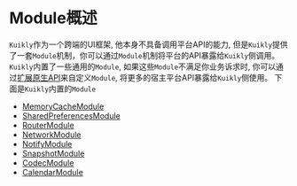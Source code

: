 # Module概述

``Kuikly``作为一个跨端的UI框架, 他本身不具备调用平台API的能力, 但是``Kuikly``提供了一套``Module``机制，你可以通过``Module``机制将平台的API暴露给``Kuikly``侧调用。
``Kuikly``内置了一些通用的``Module``, 如果这些``Module``不满足你业务诉求时, 你可以通过[扩展原生API](../../DevGuide/expand-native-api.md)来自定义``Module``, 将更多的宿主平台API暴露给``Kuikly``侧使用。
下面是``Kuikly``内置的``Module``

* [MemoryCacheModule](memory-cache.md)
* [SharedPreferencesModule](sp.md)
* [RouterModule](router.md)
* [NetworkModule](network.md)
* [NotifyModule](notify.md)
* [SnapshotModule](snapshot.md)
* [CodecModule](codec.md)
* [CalendarModule](calendar.md)
